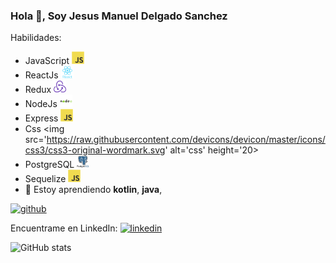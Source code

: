 ### Hola 👋, Soy Jesus Manuel Delgado Sanchez


Habilidades:
- JavaScript <img src='https://raw.githubusercontent.com/devicons/devicon/master/icons/javascript/javascript-original.svg' alt='js' height='20'>
- ReactJs    <img src='https://raw.githubusercontent.com/devicons/devicon/master/icons/react/react-original-wordmark.svg' alt='react' height='20'>
- Redux      <img src='https://raw.githubusercontent.com/devicons/devicon/master/icons/redux/redux-original.svg' alt='redux' height='20'>
- NodeJs     <img src='https://raw.githubusercontent.com/devicons/devicon/master/icons/nodejs/nodejs-original-wordmark.svg' alt='node' height='20'>
- Express    <img src='https://raw.githubusercontent.com/devicons/devicon/master/icons/javascript/javascript-original.svg' alt='linkedin' height='20'>
- Css        <img src='https://raw.githubusercontent.com/devicons/devicon/master/icons/css3/css3-original-wordmark.svg' alt='css' height='20>
- PostgreSQL <img src='https://raw.githubusercontent.com/devicons/devicon/master/icons/postgresql/postgresql-original-wordmark.svg' alt='postgresql' height='20'>
- Sequelize  <img src='https://raw.githubusercontent.com/devicons/devicon/master/icons/javascript/javascript-original.svg' alt='linkedin' height='20'>
- 🌱 Estoy aprendiendo **kotlin**, **java**,  


[<img src='https://cdn.jsdelivr.net/npm/simple-icons@3.0.1/icons/github.svg' alt='github' height='40'>](https://github.com/m6nuel)  

Encuentrame en LinkedIn: 
[<img src='https://raw.githubusercontent.com/rahuldkjain/github-profile-readme-generator/master/src/images/icons/Social/linked-in-alt.svg' alt='linkedin' height='40'>](https://www.linkedin.com/in/https://www.linkedin.com/in/m6nuel//)  

![GitHub stats](https://github-readme-stats.vercel.app/api?username=m6nuel&show_icons=true)  
